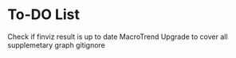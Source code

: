 # To-DO List

Check if finviz result is up to date
MacroTrend Upgrade to cover all 
supplemetary graph
gitignore
